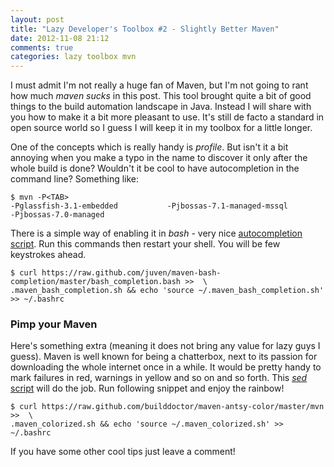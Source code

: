 ```yaml
---
layout: post
title: "Lazy Developer's Toolbox #2 - Slightly Better Maven"
date: 2012-11-08 21:12
comments: true
categories: lazy toolbox mvn
---
```


I must admit I'm not really a huge fan of Maven, but I'm not going to rant how much _maven sucks_ in this post. This tool brought quite a bit of good things to the build automation landscape in Java. Instead I will share with you how to make it a bit more pleasant to use. It's still de facto a standard in open source world so I guess I will keep it in my toolbox for a little longer.

<!-- More -->

One of the concepts which is really handy is _profile_. But isn't it a bit annoying when you make a typo in the name to discover it only after the whole build is done? Wouldn't it be cool to have autocompletion in the command line? Something like:

```
$ mvn -P<TAB>
-Pglassfish-3.1-embedded           -Pjbossas-7.1-managed-mssql 
-Pjbossas-7.0-managed     
```

There is a simple way of enabling it in _bash_ - very nice [autocompletion script](https://github.com/juven/maven-bash-completion/). Run this commands then restart your shell. You will be few keystrokes ahead.

```
$ curl https://raw.github.com/juven/maven-bash-completion/master/bash_completion.bash >>  \
.maven_bash_completion.sh && echo 'source ~/.maven_bash_completion.sh' >> ~/.bashrc
```

### Pimp your Maven

Here's something extra (meaning it does not bring any value for lazy guys I guess). Maven is well known for being a chatterbox, next to its passion for downloading the whole internet once in a while. It would be pretty handy to mark failures in red, warnings in yellow and so on and so forth. This [_sed_ script](https://github.com/bartoszmajsak/maven-antsy-color/blob/master/mvn) will do the job. Run following snippet and enjoy the rainbow!

```
$ curl https://raw.github.com/builddoctor/maven-antsy-color/master/mvn >>  \
.maven_colorized.sh && echo 'source ~/.maven_colorized.sh' >> ~/.bashrc
```

If you have some other cool tips just leave a comment!
